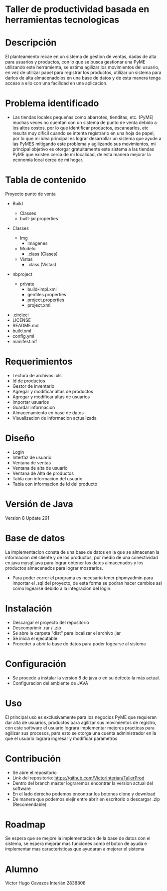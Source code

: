 # Taller de productividad basada en herramientas tecnologicas
# Descripción
El planteamiento recae en un sistema de gestion de ventas, dadas de alta para usuarios y productos, con lo que se busca gestionar una PyME utilizando este herramienta, se estima agilizar los movimientos del usuario, en vez de utilizar papel para registrar los productos, utilizar un sistema para darlos de alta almacenadolos en una base de datos y de esta manera tenga acceso a ello con una facilidad en una aplicacion.

# Problema identificado
* Las tiendas locales pequeñas como abarrotes, tienditas, etc. (PyME) muchas veces no cuentan con un sistema de punto de venta debido a los altos costos, por lo que identificar productos, escanearlos, etc resulta muy dificil cuando se intenta registrarlo en una hoja de papel, por lo que mi idea principal es lograr desarrollar un sistema que ayude a las PyMES mitigando este problema y agilizando sus movimientos, mi principal objetivo es otorgar gratuitamente este sistema a las tiendas PyME que existen cerca de mi localidad, de esta manera mejorar la economia local cerca de mi hogar.

# Tabla de contenido

Proyecto punto de venta
* Build
  -  Classes
  - built-jar.properties

* Classes
  - Img
    - Imagenes
  - Modelo
    - .class (Clases)
  -  Vistas
     - .class (Vistas)
 
 * nbproject
     - private
       -  build-impl.xml
       -  genfiles.properties
       -  project.properties
       -  project.xml
  
 - .circleci
 - LICENSE
 - README.md
 - build.xml
 - config.yml
 - manifest.mf

# Requerimientos
* Lectura de archivos .xls
* Id de productos
* Gestor de inventario
* Agregar y modificar altas de productos
* Agregar y modificar altas de usuarios
* Importar usuarios
* Guardar informacion
* Almacenamiento en base de datos
* Visualizacion de informacion actualizada

# Diseño
* Login
* Interfaz de usuario
* Ventana de ventas
* Ventana de alta de usuario
* Ventana de Alta de productos
* Tabla con informacion del usuario
* Tabla con informacion de Id del producto

# Versión de Java
Version 8 Update 291

# Base de datos
La implementacion consta de una base de datos en la que se almacenan la informacion del cliente y de los productos, por medio de una conectividad en java mysql.java para lograr obtener los datos almacenados y los productos almacenados para lograr mostrarlos.

* Para poder correr el programa es necesario tener phpmyadmin para importar el .sql del proyecto, de esta forma se podran hacer cambios asi como logearse debido a la integracion del login.

# Instalación
* Descargar el proyecto del repositorio
* Descomprimir .rar / .zip
* Se abre la carpeta "dist" para localizar el archivo .jar
* Se inicia el ejecutable
* Proceder a abrir la base de datos para poder logearse al sistema

# Configuración
* Se procede a instalar la version 8 de java o en su defecto la más actual.
* Configuracion del ambiente de JAVA 

# Uso
El principal uso es exclusivamente para los negocios PyME que requieran dar alta de usuarios, productos para agilizar sus movimientos de registro, con este software el usuario lograra implementar mejores practicas para agilizar sus procesos, para esto se otorga una cuenta administrador en la que el usuario lograra ingresar y modificar parámetros.

# Contribución
* Se abre el repositorio
* Link del repositorio: https://github.com/VictorInterian/TallerProd
* Dentro del branch master lograremos encontrar la version actual del software
* En el lado derecho podemos encontrar los botones clone y download
* De manera que podemos elejir entre abrir en escritorio o descargar .zip (Recomendable)

# Roadmap
Se espera que se mejore la implementacion de la base de datos con el sistema, se espera mejorar mas funciones como el boton de ayuda e implementar mas caracteristicas que ayudaran a mejorar el sistema

# Alumno
Victor Hugo Cavazos Interián   2838808


